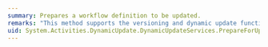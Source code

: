 ```yaml
---
summary: Prepares a workflow definition to be updated.
remarks: "This method supports the versioning and dynamic update functionality of Windows Workflow Foundation. [!INCLUDE[crabout](~/includes/crabout-md.md)] workflow versioning, workflow identity, and dynamic update, see the following topics.  \n  \n [Workflow Versioning](http://go.microsoft.com/fwlink/?LinkID=271561)  \n Describes the workflow versioning functionality introduced in [!INCLUDE[net_v45](~/includes/net-v45-md.md)].  \n  \n [Dynamic Update](http://go.microsoft.com/fwlink/?LinkId=271563)  \n Describes how to update the workflow definition of a persisted workflow instance by using dynamic update.  \n  \n [Using WorkflowApplication Identity and Versioning](http://go.microsoft.com/fwlink/?LinkId=271564)  \n Describes how to use <xref:System.Activities.WorkflowIdentity> to host multiple versions of a workflow side-by-side.  \n  \n [Side by Side Versioning in WorkflowServiceHost](http://go.microsoft.com/fwlink/?LinkId=271565)  \n Describes how to host multiple versions of a workflow on a single endpoint.  \n  \n [How to: Host Multiple Versions of a Workflow Side-by-Side](http://go.microsoft.com/fwlink/?LinkId=271566)  \n This step in the [Getting Started Tutorial](http://go.microsoft.com/fwlink/?LinkId=271570) demonstrates updating a workflow definition, and hosting workflows using both the old and new definition at the same time.  \n  \n [How to: Update the Definition of a Running Workflow Instance](http://go.microsoft.com/fwlink/?LinkId=271567)  \n This step in the [Getting Started Tutorial](http://go.microsoft.com/fwlink/?LinkId=271570) demonstrates updating persisted workflow instances to use a new workflow definition."
uid: System.Activities.DynamicUpdate.DynamicUpdateServices.PrepareForUpdate*
---
```

